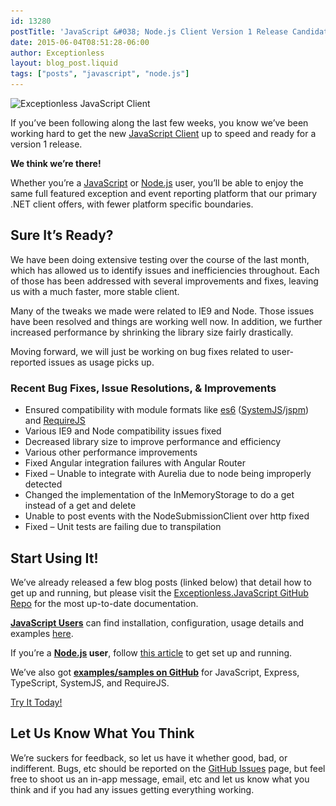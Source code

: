 ```yaml
---
id: 13280
postTitle: 'JavaScript &#038; Node.js Client Version 1 Release Candidate'
date: 2015-06-04T08:51:28-06:00
author: Exceptionless
layout: blog_post.liquid
tags: ["posts", "javascript", "node.js"]
---
```

<img loading="lazy" class="aligncenter wp-image-13283 size-full" src="/_site/assets/javascript-release-candidate.jpg" alt="Exceptionless JavaScript Client" width="708" height="250" data-id="13281" srcset="/assets/javascript-release-candidate.jpg 708w, /assets/javascript-release-candidate-300x106.jpg 300w" sizes="(max-width: 708px) 100vw, 708px" />

If you&#8217;ve been following along the last few weeks, you know we&#8217;ve been working hard to get the new <a href="http://exceptionless.com/javascript-client-available-for-preview-testing/" target="_blank">JavaScript Client</a> up to speed and ready for a version 1 release.

**We think we&#8217;re there!**

Whether you&#8217;re a <a href="http://exceptionless.com/javascript-client-demo-exceptionless/" target="_blank">JavaScript</a> or <a href="http://exceptionless.com/exceptionless-node-js-javascript-client-demo/" target="_blank">Node.js</a> user, you&#8217;ll be able to enjoy the same full featured exception and event reporting platform that our primary .NET client offers, with fewer platform specific boundaries.<!--more-->

## Sure It&#8217;s Ready?

We have been doing extensive testing over the course of the last month, which has allowed us to identify issues and inefficiencies throughout. Each of those has been addressed with several improvements and fixes, leaving us with a much faster, more stable client.

Many of the tweaks we made were related to IE9 and Node. Those issues have been resolved and things are working well now. In addition, we further increased performance by shrinking the library size fairly drastically.

Moving forward, we will just be working on bug fixes related to user-reported issues as usage picks up.

### Recent Bug Fixes, Issue Resolutions, & Improvements

  * Ensured compatibility with module formats like <a href="http://wiki.ecmascript.org/doku.php?id=harmony:specification_drafts" target="_blank">es6</a> (<a href="https://github.com/systemjs/systemjs" target="_blank">SystemJS</a>/<a href="http://jspm.io/" target="_blank">jspm</a>) and <a href="http://requirejs.org/" target="_blank">RequireJS</a>
  * Various IE9 and Node compatibility issues fixed
  * Decreased library size to improve performance and efficiency
  * Various other performance improvements
  * Fixed Angular integration failures with Angular Router
  * Fixed &#8211; Unable to integrate with Aurelia due to node being improperly detected
  * Changed the implementation of the InMemoryStorage to do a get instead of a get and delete
  * Unable to post events with the NodeSubmissionClient over http fixed
  * Fixed &#8211; Unit tests are failing due to transpilation

## Start Using It!

We&#8217;ve already released a few blog posts (linked below) that detail how to get up and running, but please visit the <a href="https://github.com/exceptionless/Exceptionless.JavaScript" target="_blank">Exceptionless.JavaScript GitHub Repo</a> for the most up-to-date documentation.

**<a href="http://exceptionless.com/javascript-client-demo-exceptionless/" target="_blank">JavaScript Users</a>** can find installation, configuration, usage details and examples <a href="http://exceptionless.com/javascript-client-demo-exceptionless/" target="_blank">here</a>.

If you&#8217;re a **<a href="http://exceptionless.com/exceptionless-node-js-javascript-client-demo/" target="_blank">Node.js</a> user**, follow <a href="http://exceptionless.com/exceptionless-node-js-javascript-client-demo/" target="_blank">this article</a> to get set up and running.

We&#8217;ve also got <a href="https://github.com/exceptionless/Exceptionless.JavaScript/tree/master/example" target="_blank"><strong>examples/samples on GitHub</strong></a> for JavaScript, Express, TypeScript, SystemJS, and RequireJS.

<div class="signup center">
  <a class="btn btn-large btn-primary" href="https://github.com/exceptionless/Exceptionless.JavaScript">Try It Today!</a>
</div>

## Let Us Know What You Think

We&#8217;re suckers for feedback, so let us have it whether good, bad, or indifferent. Bugs, etc should be reported on the <a href="https://github.com/exceptionless/Exceptionless.JavaScript/issues" target="_blank">GitHub Issues</a> page, but feel free to shoot us an in-app message, email, etc and let us know what you think and if you had any issues getting everything working.
